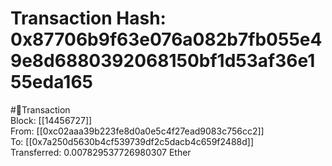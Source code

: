 
Transaction Hash: 0x87706b9f63e076a082b7fb055e49e8d6880392068150bf1d53af36e155eda165
====================================================================================
  
#💸Transaction  
Block: [[14456727]]  
From: [[0xc02aaa39b223fe8d0a0e5c4f27ead9083c756cc2]]  
To: [[0x7a250d5630b4cf539739df2c5dacb4c659f2488d]]  
Transferred: 0.007829537726980307 Ether